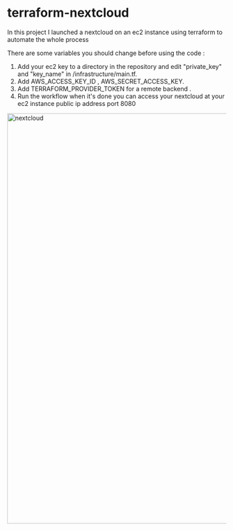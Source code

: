 # terraform-nextcloud
In this project I launched a nextcloud on an ec2 instance using terraform to automate the whole process

There are some variables you should change before using the code :
1. Add your ec2 key to a directory in the repository and edit "private_key" and "key_name" in /infrastructure/main.tf.
2. Add  AWS_ACCESS_KEY_ID , AWS_SECRET_ACCESS_KEY.
3. Add TERRAFORM_PROVIDER_TOKEN for a remote backend .
4. Run the workflow when it's done   you can access your nextcloud at your ec2 instance public ip address port 8080
<img width="942" alt="nextcloud" src="https://user-images.githubusercontent.com/59322515/130389903-f2fe074f-a03c-48a7-9df4-dc0baaacfac7.png">

